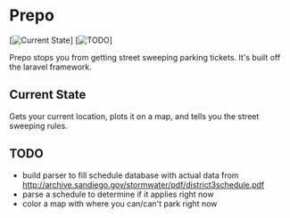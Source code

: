 # Prepo

[![Current State](currentstate)]
[![TODO](todo)]

Prepo stops you from getting street sweeping parking tickets. It's built off the laravel framework.

## Current State
Gets your current location, plots it on a map, and tells you the street sweeping rules.

## TODO

- build parser to fill schedule database with actual data from http://archive.sandiego.gov/stormwater/pdf/district3schedule.pdf
- parse a schedule to determine if it applies right now
- color a map with where you can/can't park right now
